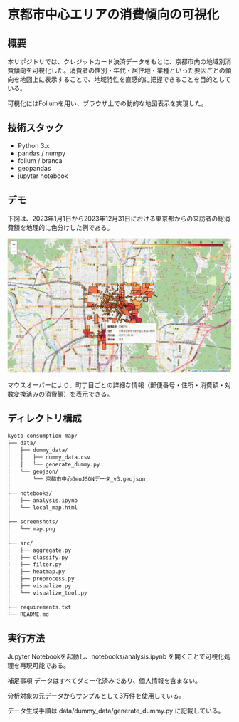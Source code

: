 # 京都市中心エリアの消費傾向の可視化

## 概要

本リポジトリでは、クレジットカード決済データをもとに、京都市内の地域別消費傾向を可視化した。消費者の性別・年代・居住地・業種といった要因ごとの傾向を地図上に表示することで、地域特性を直感的に把握できることを目的としている。

可視化にはFoliumを用い、ブラウザ上での動的な地図表示を実現した。

## 技術スタック

- Python 3.x
- pandas / numpy
- folium / branca
- geopandas
- jupyter notebook

## デモ

下図は、2023年1月1日から2023年12月31日における東京都からの来訪者の総消費額を地理的に色分けした例である。

![demo](screenshots/map.png)

マウスオーバーにより、町丁目ごとの詳細な情報（郵便番号・住所・消費額・対数変換済みの消費額）を表示できる。

## ディレクトリ構成

```plaintext
kyoto-consumption-map/
├── data/
│   ├── dummy_data/
│   │   ├── dummy_data.csv
│   │   └── generate_dummy.py
│   └── geojson/
│       └── 京都市中心GeoJSONデータ_v3.geojson
│
├── notebooks/
│   ├── analysis.ipynb
│   └── local_map.html
│
├── screenshots/
│   └── map.png
│
├── src/
│   ├── aggregate.py
│   ├── classify.py
│   ├── filter.py
│   ├── heatmap.py
│   ├── preprocess.py
│   ├── visualize.py
│   └── visualize_tool.py
│
├── requirements.txt
└── README.md
```

## 実行方法

Jupyter Notebookを起動し、notebooks/analysis.ipynb を開くことで可視化処理を再現可能である。

補足事項
データはすべてダミー化済みであり、個人情報を含まない。

分析対象の元データからサンプルとして3万件を使用している。

データ生成手順は data/dummy_data/generate_dummy.py に記載している。
